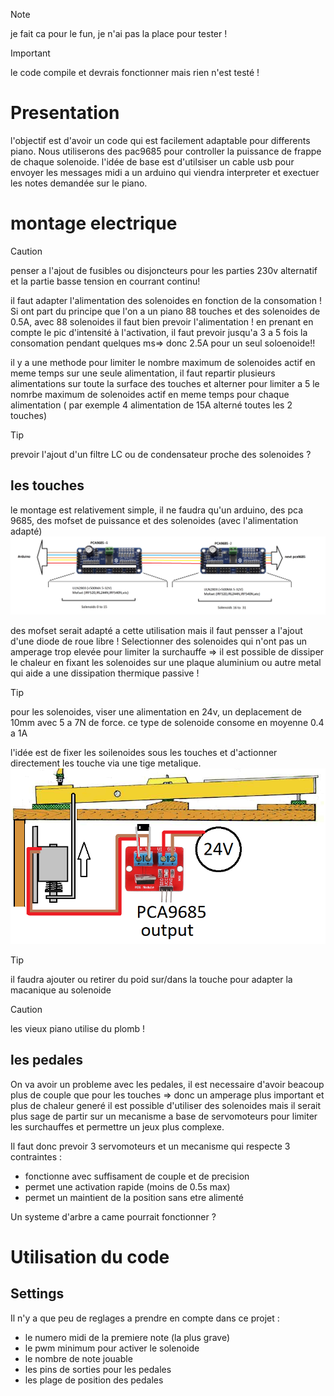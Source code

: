 > [!NOTE]
> je fait ca pour le fun, je n'ai pas la place pour tester !

> [!IMPORTANT]
> le code compile et devrais fonctionner mais rien n'est testé !

# Presentation 

l'objectif est d'avoir un code qui est facilement adaptable pour differents piano.
Nous utiliserons des pac9685 pour controller la puissance de frappe de chaque solenoide.
l'idée de base est d'utilsiser un cable usb pour envoyer les messages midi a un arduino qui viendra interpreter et exectuer les notes demandée sur le piano.

# montage electrique

> [!CAUTION]
> penser a l'ajout de fusibles ou disjoncteurs pour les parties 230v alternatif et la partie basse tension en courrant continu!

il faut adapter l'alimentation des solenoides en fonction de la consomation !
Si ont part du principe que l'on a un piano 88 touches et des solenoides de 0.5A, avec 88 solenoides il faut bien prevoir l'alimentation !
en prenant en compte le pic d'intensité à l'activation, il faut prevoir jusqu'a 3 a 5 fois la consomation pendant quelques ms=> donc 2.5A pour un seul soloenoide!!


il y a une methode pour limiter le nombre maximum de solenoides actif en meme temps sur une seule alimentation, il faut repartir plusieurs alimentations sur toute la surface des touches et alterner pour limiter a 5 le nomrbe maximum de solenoides actif en meme temps pour chaque alimentation ( par exemple 4 alimentation de 15A  alterné toutes les 2 touches) 

> [!TIP]
> prevoir l'ajout d'un filtre LC ou de condensateur proche des solenoides ?

## les touches

le montage est relativement simple, il ne faudra qu'un arduino, des pca 9685, des mofset de puissance et des solenoides (avec l'alimentation adapté) 
![Schema electrique](https://raw.githubusercontent.com/glloq/Orchestrion_Piano/main/img/branchement%20pwm.png?raw=true)

des mofset serait adapté a cette utilisation mais il faut pensser a l'ajout d'une diode de roue libre !
Selectionner des solenoides qui n'ont pas un amperage trop elevée pour limiter la surchauffe => il est possible de dissiper le chaleur en fixant les solenoides sur une plaque aluminium ou autre metal qui aide a une dissipation thermique passive !

> [!TIP]
> pour les solenoides, viser une alimentation en 24v, un deplacement de 10mm avec 5 a 7N de force.
> ce type de solenoide consome en moyenne 0.4 a 1A 

l'idée est de fixer les soilenoides sous les touches et d'actionner directement les touche via une tige metalique.
![Schema mecanique](https://raw.githubusercontent.com/glloq/Orchestrion_Piano/main/img/montage.png?raw=true)

> [!TIP]
> il faudra ajouter ou retirer du poid sur/dans la touche pour adapter la macanique au solenoide

> [!CAUTION]
> les vieux piano utilise du plomb !

## les pedales

On va avoir un probleme avec les pedales, il est necessaire d'avoir beacoup plus de couple que pour les touches => donc un amperage plus important et plus de chaleur generé
il est possible d'utiliser des solenoides mais il serait plus sage de partir sur un mecanisme a base de servomoteurs pour limiter les surchauffes et permettre un jeux plus complexe.

Il faut donc prevoir 3 servomoteurs et un mecanisme qui respecte 3 contraintes :
- fonctionne avec suffisament de couple et de precision 
- permet une activation rapide (moins de 0.5s max)
- permet un maintient de la position sans etre alimenté

Un systeme d'arbre a came pourrait fonctionner ?
  
# Utilisation du code

## Settings

Il n'y a que peu de reglages a prendre en compte dans ce projet :
- le numero midi de la premiere note (la plus grave) 
- le pwm minimum pour activer le solenoide
- le nombre de note jouable
- les pins de sorties pour les pedales
- les plage de position des pedales


  
